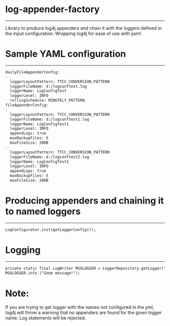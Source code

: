 # log-appender-factory
**************************
Library to produce log4j appenders and chain it with the loggers defined in the input configuration. Wrapping log4j for ease of use with yaml

# Sample YAML configuration
***********************************
```html
dailyFileAppenderConfig:
-
  loggerLayoutPattern: TTCC_CONVERSION_PATTERN
  loggerFileName: d:/logconftest.log
  loggerName: LogConfigTest
  loggerLevel: INFO
  rollingSchedule: MINUTELY_PATTERN
fileAppenderConfig:   
-   
  loggerLayoutPattern: TTCC_CONVERSION_PATTERN    
  loggerFileName: d:/logconftest1.log   
  loggerName: LogConfigTest1   
  loggerLevel: INFO   
  appendLogs: true   
  maxBackupFiles: 5   
  maxFileSize: 20KB   
-    
  loggerLayoutPattern: TTCC_CONVERSION_PATTERN   
  loggerFileName: d:/logconftest2.log   
  loggerName: LogConfigTest2   
  loggerLevel: INFO   
  appendLogs: true   
  maxBackupFiles: 5   
  maxFileSize: 20KB   
```
# Producing appenders and chaining it to named loggers
*********************************************************************
```html
LogConfigurator.init(getLoggerConfig());
```
# Logging
************
```html
private static final LogWriter MSGLOGGER = LoggerRepository.getLogger("LogConfigTest1");
MSGLOGGER.info ("Some message!");
```
# Note: 
If you are trying to get logger with the names not configured in the yml, log4j will throw
a warning that no appenders are found for the given logger name. Log statements will be rejected.
